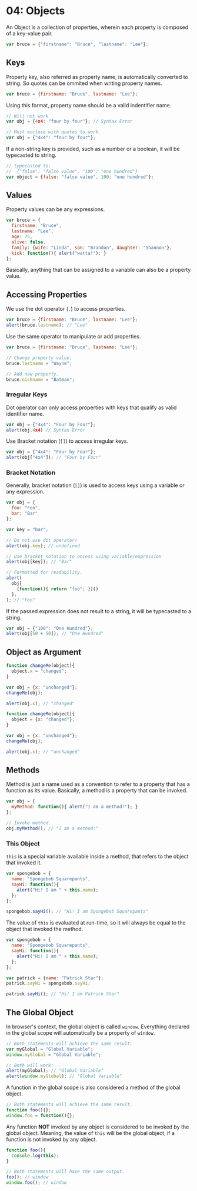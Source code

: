 # 04: Objects

An Object is a collection of properties, wherein each property is composed of a key-value pair.

```js
var bruce = {"firstname": "Bruce", "lastname": "Lee"};
```

## Keys

Property key, also referred as property name, is automatically converted to string. So quotes can be ommited when writing property names.

```js
var bruce = {firstname: "Bruce", lastname: "Lee"};
```

Using this format, property name should be a valid indentifier name.

```js
// Will not work
var obj = {4x4: "four by four"}; // Syntax Error

// Must enclose with quotes to work.
var obj = {"4x4": "four by four"};
```

If a non-string key is provided, such as a number or a boolean, it will be typecasted to string.

```js
// typecasted to:
//  {"false": "false value", "100": "one hundred"}
var object = {false: "false value", 100: "one hundred"};
```

## Values

Property values can be any expressions.

```js
var bruce = {
  firstname: "Bruce",
  lastname: "Lee",
  age: 75,
  alive: false,
  family: {wife: "Linda", son: "Brandon", daughter: "Shannon"},
  kick: function(){ alert("watta!"); }
};
```

Basically, anything that can be assigned to a variable can also be a property value.

## Accessing Properties

We use the dot operator (`.`) to access properties. 

```js
var bruce = {firstname: "Bruce", lastname: "Lee"};
alert(bruce.lastname); // "Lee"
```

Use the same operator to manipulate or add properties.

```js
var bruce = {firstname: "Bruce", lastname: "Lee"};

// Change property value.
bruce.lastname = "Wayne";

// Add new property.
bruce.nickname = "Batman";
```

### Irregular Keys

Dot operator can only access properties with keys that qualify as valid identifier name.

```js
var obj = {"4x4": "Four by Four"};
alert(obj.4x4) // Syntax Error
```

Use Bracket notation (`[]`) to access irregular keys.

```js
var obj = {"4x4": "Four by Four"};
alert(obj["4x4"]); // "Four by Four"
```

### Bracket Notation

Generally, bracket notation (`[]`) is used to access keys using a variable or any expression.

```js
var obj = {
  foo: "Foo", 
  bar: "Bar"
};

var key = "bar";

// Do not use dot operator!
alert(obj.key); // undefined

// Use bracket notation to access using variable/expression
alert(obj[key]); // "Bar"

// Formatted for readability.
alert(
  obj[
    (function(){ return "foo"; })()
  ];
); // "Foo"
```

If the passed expression does not result to a string, it will be typecasted to a string.

```js
var obj = {"100": "One Hundred"};
alert(obj[50 + 50]); // "One Hundred"
```

## Object as Argument


```js
function changeMe(object){
  object.x = "changed";
}

var obj = {x: "unchanged"};
changeMe(obj);

alert(obj.x); // "changed"
```

```js
function changeMe(object){
  object = {x: "changed"};
}

var obj = {x: "unchanged"};
changeMe(obj);

alert(obj.x); // "unchanged"
```

## Methods

Method is just a name used as a convention to refer to a property that has a function as its value.
Basically, a method is a property that can be invoked.

```js
var obj = {
  myMethod: function(){ alert("I am a method!"); }
};

// Invoke method.
obj.myMethod(); // "I am a method!"
```

### This Object

`this` is a special variable available inside a method, that refers to the object that invoked it.

```js
var spongebob = {
  name: "Spongebob Squarepants",
  sayHi: function(){
    alert("Hi! I am " + this.name);
  };
};

spongebob.sayHi(); // "Hi! I am Spongebob Squarepants"
```

The value of `this` is evaluated at run-time, so it will always be equal to the object that invoked the method.

```js
var spongebob = {
  name: "Spongebob Squarepants",
  sayHi: function(){
    alert("Hi! I am " + this.name);
  };
};

var patrick = {name: "Patrick Star"};
patrick.sayHi = spongebob.sayHi;

patrick.sayHi(); // "Hi! I am Patrick Star"
```

## The Global Object

In browser's context, the global object is called `window`.
Everything declared in the global scope will automatically be a property of `window`.

```js
// Both statements will achieve the same result.
var myGlobal = "Global Variable";
window.myGlobal = "Global Variable";

// Both will work:
alert(myGlobal); // "Global Variable"
alert(window.myGlobal); // "Global Variable"
```

A function in the global scope is also considered a method of the global object.

```js
// Both statements will achieve the same result.
function foo(){};
window.foo = function(){};
```

Any function **NOT** invoked by any object is considered to be invoked by the global object. Meaning, the value of `this` will be the global object, if a function is not invoked by any object.

```js
function foo(){
  console.log(this);
}

// Both statements will have the same output.
foo(); // window
window.foo(); // window
```
